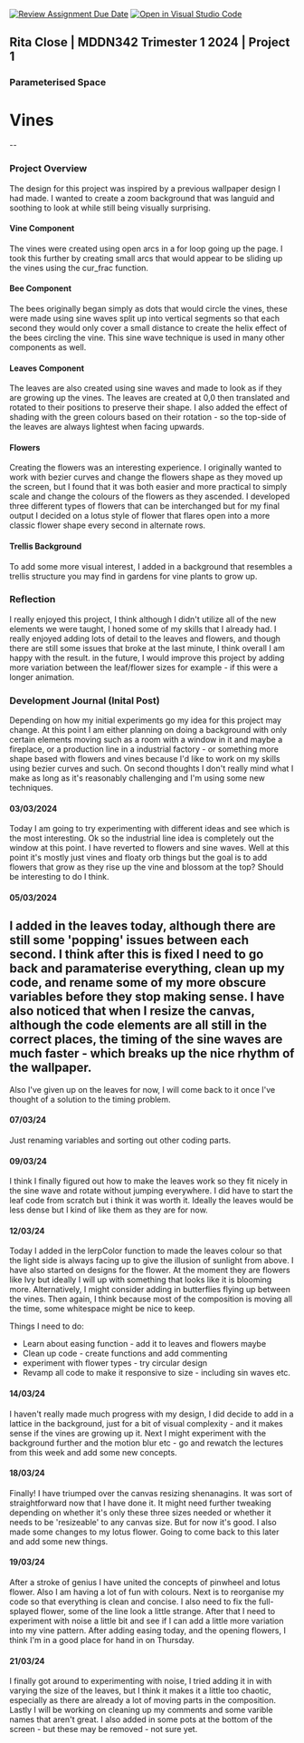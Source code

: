 [![Review Assignment Due Date](https://classroom.github.com/assets/deadline-readme-button-24ddc0f5d75046c5622901739e7c5dd533143b0c8e959d652212380cedb1ea36.svg)](https://classroom.github.com/a/DlFCTo_q)
[![Open in Visual Studio Code](https://classroom.github.com/assets/open-in-vscode-718a45dd9cf7e7f842a935f5ebbe5719a5e09af4491e668f4dbf3b35d5cca122.svg)](https://classroom.github.com/online_ide?assignment_repo_id=14047049&assignment_repo_type=AssignmentRepo)


## Rita Close | MDDN342 Trimester 1 2024 | Project 1
### Parameterised Space

# Vines
--
### Project Overview
The design for this project was inspired by a previous wallpaper design I had made. I wanted to create a zoom background that was languid and soothing to look at while still being visually surprising.

#### Vine Component
The vines were created using open arcs in a for loop going up the page. I took this further by creating small arcs that would appear to be sliding up the vines using the cur_frac function.

#### Bee Component
The bees originally began simply as dots that would circle the vines, these were made using sine waves split up into vertical segments so that each second they would only cover a small distance to create the helix effect of the bees circling the vine. This sine wave technique is used in many other components as well.

#### Leaves Component
The leaves are also created using sine waves and made to look as if they are growing up the vines. The leaves are created at 0,0 then translated and rotated to their positions to preserve their shape.
I also added the effect of shading with the green colours based on their rotation - so the top-side of the leaves are always lightest when facing upwards.

#### Flowers
Creating the flowers was an interesting experience. I originally wanted to work with bezier curves and change the flowers shape as they moved up the screen, but I found that it was both easier and more practical to simply scale and change the colours of the flowers as they ascended.
I developed three different types of flowers that can be interchanged but for my final output I decided on a lotus style of flower that flares open into a more classic flower shape every second in alternate rows.

#### Trellis Background
To add some more visual interest, I added in a background that resembles a trellis structure you may find in gardens for vine plants to grow up.

### Reflection
I really enjoyed this project, I think although I didn't utilize all of the new elements we were taught, I honed some of my skills that I already had. I really enjoyed adding lots of detail to the leaves and flowers, and though there are still some issues that broke at the last minute, I think overall I am happy with the result. in the future, I would improve this project by adding more variation between the leaf/flower sizes for example - if this were a longer animation.




### Development Journal (Inital Post)
Depending on how my initial experiments go my idea for this project may change. At this point I am either planning on doing a background with only certain elements moving such as a room with a window in it and maybe a fireplace, or a production line in a industrial factory - or something more shape based with flowers and vines because I'd like to work on my skills using bezier curves and such.
On second thoughts I don't really mind what I make as long as it's reasonably challenging and I'm using some new techniques.

#### 03/03/2024
Today I am going to try experimenting with different ideas and see which is the most interesting.
Ok so the industrial line idea is completely out the window at this point. I have reverted to flowers and sine waves. Well at this point it's mostly just vines and floaty orb things but the goal is to add flowers that grow as they rise up the vine and blossom at the top? Should be interesting to do I think.

#### 05/03/2024
I added in the leaves today, although there are still some 'popping' issues between each second. I think after this is fixed I need to go back and paramaterise everything, clean up my code, and rename some of my more obscure variables before they stop making sense. I have also noticed that when I resize the canvas, although the code elements are all still in the correct places, the timing of the sine waves are much faster - which breaks up the nice rhythm of the wallpaper.
--
Also I've given up on the leaves for now, I will come back to it once I've thought of a solution to the timing problem.

#### 07/03/24
Just renaming variables and sorting out other coding parts.

#### 09/03/24
I think I finally figured out how to make the leaves work so they fit nicely in the sine wave and rotate without jumping everywhere. I did have to start the leaf code from scratch but i think it was worth it. Ideally the leaves would be less dense but I kind of like them as they are for now.

#### 12/03/24
Today I added in the lerpColor function to made the leaves colour so that the light side is always facing up to give the illusion of sunlight from above. I have also started on designs for the flower. At the moment they are flowers like Ivy but ideally I will up with something that looks like it is blooming more. Alternatively, I might consider adding in butterflies flying up between the vines. Then again, I think because most of the composition is moving all the time, some whitespace might be nice to keep.

Things I need to do:
- Learn about easing function - add it to leaves and flowers maybe
- Clean up code - create functions and add commenting
- experiment with flower types - try circular design
- Revamp all code to make it responsive to size - including sin waves etc.

#### 14/03/24
I haven't really made much progress with my design, I did decide to add in a lattice in the background, just for a bit of visual complexity - and it makes sense if the vines are growing up it. Next I might experiment with the background further and the motion blur etc - go and rewatch the lectures from this week and add some new concepts.

#### 18/03/24
Finally! I have triumped over the canvas resizing shenanagins. It was sort of straightforward now that I have done it. It might need further tweaking depending on whether it's only these three sizes needed or whether it needs to be 'resizeable' to any canvas size. But for now it's good. I also made some changes to my lotus flower. Going to come back to this later and add some new things.

#### 19/03/24
After a stroke of genius I have united the concepts of pinwheel and lotus flower. Also I am having a lot of fun with colours.
Next is to reorganise my code so that everything is clean and concise. I also need to fix the full-splayed flower, some of the line look a little strange.
After that I need to experiment with noise a little bit and see if I can add a little more variation into my vine pattern. After adding easing today, and the opening flowers, I think I'm in a good place for hand in on Thursday.

#### 21/03/24
I finally got around to experimenting with noise, I tried adding it in with varying the size of the leaves, but I think it makes it a little too chaotic, especially as there are already a lot of moving parts in the composition.
Lastly I will be working on cleaning up my comments and some varible names that aren't great. I also added in some pots at the bottom of the screen - but these may be removed - not sure yet.